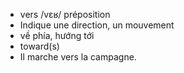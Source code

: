 
- vers	/vɛʁ/	préposition	
- Indique une direction, un mouvement	
- về phía, hướng tới	
- toward(s)	
- Il marche vers la campagne.
